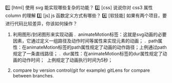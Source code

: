 1️⃣ [html] 使用 svg 能实现哪些复杂的功能？
2️⃣ [css] 说说你对 css3 属性 column 的理解
3️⃣ [js] js 函数定义方式有哪些？
4️⃣ [软技能] 如果有两个项目，要进行代码比较差异，你该如何操作？

1. 利用图形/封闭图形来实现动画 
.  animateMotion标签：这就是svg动画的必要因素，它通过定义一组路径及动作时间等属性来实现元素的动画；
.  path属性：在animateMotion标签的path属性规定了动画的动作路径；上例通过path规定了一条直线路径；
.  dur属性：在animateMotion标签的dur属性规定了动画的动作时间；  上例规定了动画执行时间为5秒；


3. compare by version control(git for example)
gitLens for compare between branches.
